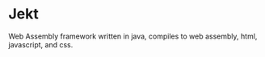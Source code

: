 # Jekt

Web Assembly framework written in java, compiles to web assembly, html, javascript, and css.